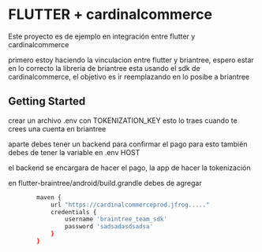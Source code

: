 # FLUTTER + cardinalcommerce

Este proyecto es de ejemplo en integración entre flutter y cardinalcommerce

primero estoy haciendo la vinculacion entre flutter y briantree, espero estar en lo correcto
la libreria de briantree esta usando el sdk de cardinalcommerce,
el objetivo es ir reemplazando en lo posibe a briantree

## Getting Started

crear un archivo .env con TOKENIZATION_KEY
esto lo traes cuando te crees una cuenta en briantree

aparte debes tener un backend para confirmar el pago
para esto también debes de tener la variable en .env HOST

el backend se encargara de hacer el pago, la app de hacer la tokenización

en flutter-braintree/android/build.grandle
debes de agregar

```sh
        maven {
            url "https://cardinalcommerceprod.jfrog....."
            credentials {
                username 'braintree_team_sdk'
                password 'sadsadasdsadsa'
            }
        }
```
